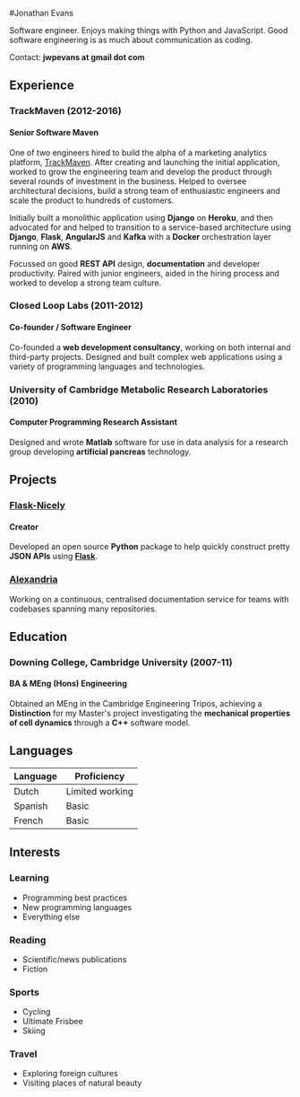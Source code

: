 #Jonathan Evans

Software engineer. Enjoys making things with Python and JavaScript. Good software engineering is as much about communication as coding.

Contact: **jwpevans at gmail dot com**

## Experience

### TrackMaven (2012-2016)
#### Senior Software Maven

One of two engineers hired to build the alpha of a marketing analytics platform, [TrackMaven](http://trackmaven.com/). After creating and launching the initial application, worked to grow the engineering team and develop the product through several rounds of investment in the business. Helped to oversee architectural decisions, build a strong team of enthusiastic engineers and scale the product to hundreds of customers.

Initially built a monolithic application using **Django** on **Heroku**, and then advocated for and helped to transition to a service-based architecture using **Django**, **Flask**, **AngularJS** and **Kafka** with a **Docker** orchestration layer running on **AWS**.

Focussed on good **REST API** design, **documentation** and developer productivity. Paired with junior engineers, aided in the hiring process and worked to develop a strong team culture.

### Closed Loop Labs (2011-2012)
#### Co-founder / Software Engineer

Co-founded a **web development consultancy**, working on both internal and third-party projects. Designed and built complex web applications using a variety of programming languages and technologies.

### University of Cambridge Metabolic Research Laboratories (2010)
#### Computer Programming Research Assistant

Designed and wrote **Matlab** software for use in data analysis for a research group developing **artificial pancreas** technology.

## Projects

### [Flask-Nicely](https://www.github.com/Jwpe/Flask-Nicely)
#### Creator

Developed an open source **Python** package to help quickly construct pretty **JSON APIs** using [**Flask**](https://www.flask.pocoo.org).

### [Alexandria](https://github.com/Jwpe/alexandria-server)

Working on a continuous, centralised documentation service for teams with codebases spanning many repositories.

## Education

### Downing College, Cambridge University (2007-11)
#### BA & MEng (Hons) Engineering

Obtained an MEng in the Cambridge Engineering Tripos, achieving a **Distinction** for my Master's project investigating the **mechanical properties of cell dynamics** through a **C++** software model.


## Languages

Language | Proficiency
--- | ---
Dutch | Limited working
Spanish | Basic
French | Basic

## Interests

### Learning

- Programming best practices
- New programming languages
- Everything else

### Reading

- Scientific/news publications
- Fiction

### Sports

- Cycling
- Ultimate Frisbee
- Skiing

### Travel

- Exploring foreign cultures
- Visiting places of natural beauty